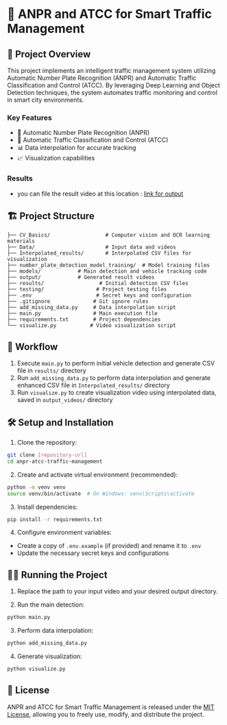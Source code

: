 # 🚗 ANPR and ATCC for Smart Traffic Management

## 🎯 Project Overview
This project implements an intelligent traffic management system utilizing Automatic Number Plate Recognition (ANPR) and Automatic Traffic Classification and Control (ATCC). By leveraging Deep Learning and Object Detection techniques, the system automates traffic monitoring and control in smart city environments.

### Key Features
- 📝 Automatic Number Plate Recognition (ANPR)
- 🚦 Automatic Traffic Classification and Control (ATCC)
- 📊 Data interpolation for accurate tracking
- 📈 Visualization capabilities

### Results
- you can file the result video at this location : [link for output](https://drive.google.com/file/d/1KlAeAj3-_8RlvUYgMs_QkiYHBhyD7PGM/view?usp=sharing)

## 🏗️ Project Structure
```
├── CV_Basics/                  # Computer vision and OCR learning materials
├── Data/                       # Input data and videos
├── Interpolated_results/       # Interpolated CSV files for visualization
├── number_plate_detection_model_training/  # Model training files
├── models/            # Main detection and vehicle tracking code
├── output/            # Generated result videos
├── results/                  # Initial detection CSV files
├── testing/                 # Project testing files
├── .env                     # Secret keys and configuration
├── .gitignore              # Git ignore rules
├── add_missing_data.py     # Data interpolation script
├── main.py                 # Main execution file
├── requirements.txt        # Project dependencies
└── visualize.py           # Video visualization script
```

## 🚀 Workflow
1. Execute `main.py` to perform initial vehicle detection and generate CSV file in `results/` directory
2. Run `add_missing_data.py` to perform data interpolation and generate enhanced CSV file in `Interpolated_results/` directory
3. Run `visualize.py` to create visualization video using interpolated data, saved in `output_videos/` directory

## 🛠️ Setup and Installation
1. Clone the repository:
```bash
git clone [repository-url]
cd anpr-atcc-traffic-management
```

2. Create and activate virtual environment (recommended):
```bash
python -m venv venv
source venv/bin/activate  # On Windows: venv\Scripts\activate
```

3. Install dependencies:
```bash
pip install -r requirements.txt
```

4. Configure environment variables:
- Create a copy of `.env.example` (if provided) and rename it to `.env`
- Update the necessary secret keys and configurations

## 🏃‍♂️ Running the Project


1. Replace the path to your input video and your desired output directory.

2. Run the main detection:
```bash
python main.py
```

3. Perform data interpolation:
```bash
python add_missing_data.py
```

4. Generate visualization:
```bash
python visualize.py
```

## 📄 License
ANPR and ATCC for Smart Traffic Management is released under the [MIT License](LICENSE), allowing you to freely use, modify, and distribute the project.
